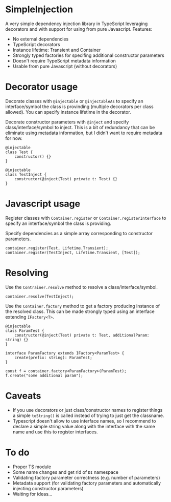 # SimpleInjection
A very simple dependency injection library in TypeScript leveraging decorators and with support for using from pure Javascript.
Features:
* No external dependencies
* TypeScript decorators
* Instance lifetime: Transient and Container
* Strongly typed factories for specifing additional constructor parameters
* Doesn't require TypeScript metadata information
* Usable from pure Javascript (without decorators)

# Decorator usage
Decorate classes with `@injectable` or `@injectableAs` to specify an interface/symbol the class is provinding
(multiple decorators per class allowed).
You can specify instance lifetime in the decorator.

Decorate constructor parameters with `@inject` and specify class/interface/symbol to inject.
This is a bit of redundancy that can be eliminate using metadata information, but I didn't want to require metadata for now.

    @injectable
    class Test {
        constructor() {}
    }
    
    @injectable
    class TestInject {
        constructor(@inject(Test) private t: Test) {}
    }

# Javascript usage
Register classes with `Container.register` or `Container.registerInterface` to specify an interface/symbol the class is providing.

Specify dependencies as a simple array corresponding to constructor parameters.

    container.register(Test, Lifetime.Transient);
    container.register(TestInject, Lifetime.Transient, [Test]);

# Resolving
Use the `Contrainer.resolve` method to resolve a class/interface/symbol.

    container.resolve(TestInject);

Use the `Container.factory` method to get a factory producing instance of the resolved class.
This can be made strongly typed using an interface extending `IFactory<T>`.

    @injectable
    class ParamTest {
        constructor(@inject(Test) private t: Test, additionalParam: string) {}
    }
    
    interface ParamFactory extends IFactory<ParamTest> {
        create(prefix: string): ParamTest;
    }

    const f = container.factory<ParamFactory>(ParamTest);
    f.create("some additional param");

# Caveats
* If you use decorators or just class/constructor names to register things a simple `toString()` is called instead of trying to just get the classname.
* Typescript doesn't allow to use interface names, so I recommend to declare a simple string value along with the interface with the same name and use this to register interfaces.

# To do
* Proper TS module
* Some name changes and get rid of `DI` namespace
* Validating factory parameter correctness (e.g. number of parameters)
* Metadata support (for validating factory parameters and automatically injecting constructor parameters)
* Waiting for ideas...
